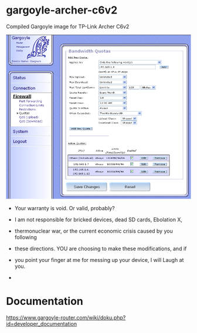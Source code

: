 # gargoyle-archer-c6v2
Compiled Gargoyle image for TP-Link Archer C6v2

![alt text](https://github.com/captain-n3m0/gargoyle-archer-c6v2/blob/main/resources/gargoyle.png)




* Your warranty is void. Or valid, probably?

* I am not responsible for bricked devices, dead SD cards, Ebolation X,
* thermonuclear war, or the current economic crisis caused by you following
* these directions. YOU are choosing to make these modifications, and if
* you point your finger at me for messing up your device, I will Laugh at you.
*

# Documentation
https://www.gargoyle-router.com/wiki/doku.php?id=developer_documentation
